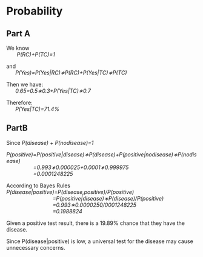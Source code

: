 # Probability
## Part A
We know <br/>
&nbsp;&nbsp;&nbsp;&nbsp;&nbsp;&nbsp; <i>P(RC)+P(TC)=1</i><br/>

and<br/>
&nbsp;&nbsp;&nbsp;&nbsp;&nbsp;&nbsp;<i>P(Yes)=P(Yes|RC)∗P(RC)+P(Yes|TC)∗P(TC)</i><br/>

Then we have:<br/>
&nbsp;&nbsp;&nbsp;&nbsp;&nbsp;&nbsp;<i>0.65=0.5∗0.3+P(Yes|TC)∗0.7</i><br/>

Therefore:<br/>
&nbsp;&nbsp;&nbsp;&nbsp;&nbsp;&nbsp;<i>P(Yes|TC)=71.4%</i><br/>

## PartB
Since <i>P(disease) + P(nodisease)=1 </i><br/>

<i>P(positive)=P(positive|disease)∗P(disease)+P(positive|nodisease)∗P(nodisease)<br/>
&nbsp;&nbsp;&nbsp;&nbsp;&nbsp;&nbsp;&nbsp;&nbsp;&nbsp;&nbsp;&nbsp;&nbsp;&nbsp;&nbsp;&nbsp;&nbsp;&nbsp;&nbsp;=0.993∗0.000025+0.0001∗0.999975<br/>
&nbsp;&nbsp;&nbsp;&nbsp;&nbsp;&nbsp;&nbsp;&nbsp;&nbsp;&nbsp;&nbsp;&nbsp;&nbsp;&nbsp;&nbsp;&nbsp;&nbsp;&nbsp;=0.0001248225</i>

According to Bayes Rules<br/>
<i>
P(disease|positive)=P(disease,positive)/P(positive)<br/>
&nbsp;&nbsp;&nbsp;&nbsp;&nbsp;&nbsp;&nbsp;&nbsp;&nbsp;&nbsp;&nbsp;&nbsp;&nbsp;&nbsp;&nbsp;&nbsp;&nbsp;&nbsp;&nbsp;&nbsp;&nbsp;&nbsp;&nbsp;&nbsp;&nbsp;&nbsp;&nbsp;&nbsp;&nbsp;&nbsp;&nbsp;=P(positive|disease)∗P(disease)/P(positive)<br/>
&nbsp;&nbsp;&nbsp;&nbsp;&nbsp;&nbsp;&nbsp;&nbsp;&nbsp;&nbsp;&nbsp;&nbsp;&nbsp;&nbsp;&nbsp;&nbsp;&nbsp;&nbsp;&nbsp;&nbsp;&nbsp;&nbsp;&nbsp;&nbsp;&nbsp;&nbsp;&nbsp;&nbsp;&nbsp;&nbsp;&nbsp;=0.993∗0.0000250/0001248225<br/>
&nbsp;&nbsp;&nbsp;&nbsp;&nbsp;&nbsp;&nbsp;&nbsp;&nbsp;&nbsp;&nbsp;&nbsp;&nbsp;&nbsp;&nbsp;&nbsp;&nbsp;&nbsp;&nbsp;&nbsp;&nbsp;&nbsp;&nbsp;&nbsp;&nbsp;&nbsp;&nbsp;&nbsp;&nbsp;&nbsp;&nbsp;=0.1988824</i>

Given a positive test result, there is a 19.89% chance that they have the disease.

Since P(disease|positive) is low, a universal test for the disease may cause unnecessary concerns.
